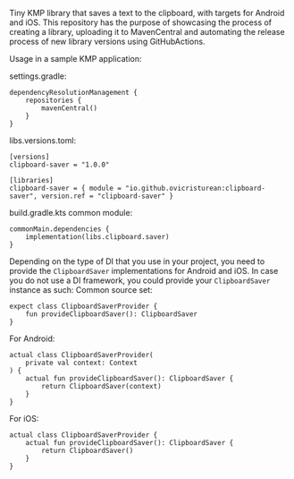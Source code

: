 Tiny KMP library that saves a text to the clipboard, with targets for Android and iOS. This repository has the purpose of showcasing the process of creating a library, uploading it to MavenCentral and automating the release process of new library versions using GitHubActions.

Usage in a sample KMP application:

settings.gradle:
```
dependencyResolutionManagement {
    repositories {
        mavenCentral()
    }
}
```

libs.versions.toml:
```
[versions]
clipboard-saver = "1.0.0"

[libraries]
clipboard-saver = { module = "io.github.ovicristurean:clipboard-saver", version.ref = "clipboard-saver" }
```

build.gradle.kts common module:
```
commonMain.dependencies {
    implementation(libs.clipboard.saver)
}
```

Depending on the type of DI that you use in your project, you need to provide the `ClipboardSaver` implementations for Android and iOS. In case you do not use a DI framework,
you could provide your `ClipboardSaver` instance as such:
Common source set:
```
expect class ClipboardSaverProvider {
    fun provideClipboardSaver(): ClipboardSaver
}
```

For Android:
```
actual class ClipboardSaverProvider(
    private val context: Context
) {
    actual fun provideClipboardSaver(): ClipboardSaver {
        return ClipboardSaver(context)
    }
}
```

For iOS:
```
actual class ClipboardSaverProvider {
    actual fun provideClipboardSaver(): ClipboardSaver {
        return ClipboardSaver()
    }
}
```
